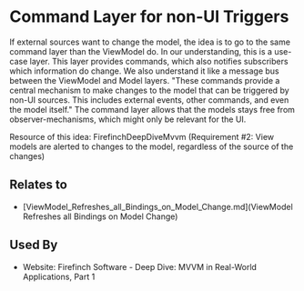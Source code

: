 # Command Layer for non-UI Triggers

If external sources want to change the model, the idea is to go to the same command layer than the ViewModel do. In our understanding, this is a use-case layer. This layer provides commands, which also notifies subscribers which information do change. We also understand it like a message bus between the ViewModel and Model layers.
"These commands provide a central mechanism to make changes to the model that can be triggered by non-UI sources.  This includes external events, other commands, and even the model itself."
The command layer allows that the models stays free from observer-mechanisms, which might only be relevant for the UI.

Resource of this idea: FirefinchDeepDiveMvvm (Requirement #2: View models are alerted to changes to the model, regardless of the source of the changes)


## Relates to

* [ViewModel_Refreshes_all_Bindings_on_Model_Change.md](ViewModel Refreshes all Bindings on Model Change)

## Used By
* Website: Firefinch Software - Deep Dive: MVVM in Real-World Applications, Part 1


